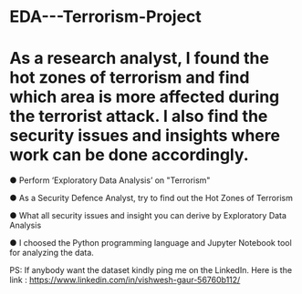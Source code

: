 # EDA---Terrorism-Project

# As a research analyst, I found the hot zones of terrorism and find which area is more affected during the terrorist attack. I also find the security issues and insights where work can be done accordingly.

● Perform ‘Exploratory Data Analysis’ on "Terrorism"

● As a Security Defence Analyst, try to find out the Hot Zones of Terrorism

● What all security issues and insight you can derive by Exploratory Data Analysis

● I choosed the Python programming language and Jupyter Notebook tool for analyzing the data.

PS: If anybody want the dataset kindly ping me on the LinkedIn. Here is the link : https://www.linkedin.com/in/vishwesh-gaur-56760b112/
